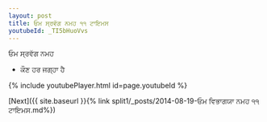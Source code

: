 ```yaml
---
layout: post
title: ਓਮ ਸ੍ਰਵੱਗ ਨਮਹ ੧੧ ਟਾਇਮਸ
youtubeId: _TI5bHuoVvs
---
```

 
 
 ਓਮ ਸ੍ਰਵੱਗ ਨਮਹ  
 
 -  ਕੌਣ ਹਰ ਜਗ੍ਹਾ ਹੈ 
 
  
 
  
 
 
 
 
 
 


{% include youtubePlayer.html id=page.youtubeId %}
 
[Next]({{ site.baseurl }}{% link  split1/_posts/2014-08-19-ਓਮ ਵਿਭਾਗਯਾ ਨਮਹ ੧੧ ਟਾਇਮਸ.md%})
 
